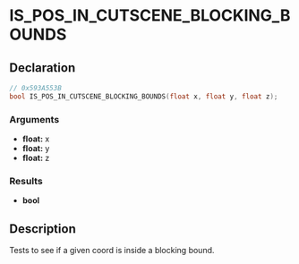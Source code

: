 # IS_POS_IN_CUTSCENE_BLOCKING_BOUNDS

## Declaration
```cpp
// 0x593A553B
bool IS_POS_IN_CUTSCENE_BLOCKING_BOUNDS(float x, float y, float z);
```

### Arguments
- **float:** x
- **float:** y
- **float:** z

### Results
- **bool**

## Description
Tests to see if a given coord is inside a blocking bound.